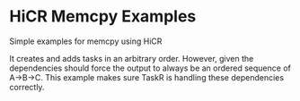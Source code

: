 HiCR Memcpy Examples
=====================

Simple examples for memcpy using HiCR

It creates and adds tasks in an arbitrary order. However, given the dependencies should force the output to always be an ordered sequence of A->B->C. This example makes sure TaskR is handling these dependencies correctly.

